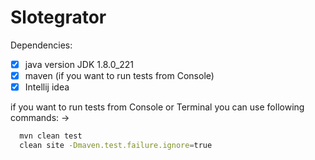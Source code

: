 # Slotegrator

Dependencies: 

- [x] java version JDK 1.8.0_221
- [x] maven (if you want to run tests from Console)
- [x] Intellij idea

if you want to run tests from Console or Terminal you can use following commands: ->

```bash 
  mvn clean test
  clean site -Dmaven.test.failure.ignore=true
```
